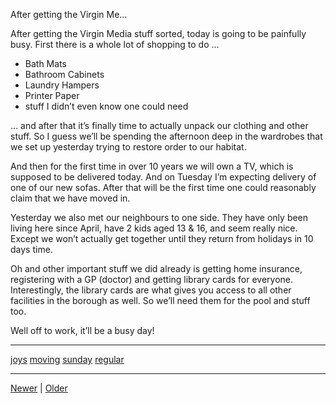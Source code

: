 <!--
title: After getting the Virgin Media stuff sorted, today is going to be painfully busy. First there is a whole lot of shopping to do &hellip; Bath Mats Bathroom Cabinets Laundry Hampers Printer Paper stuff I didn&rsquo;t even know one could need &hellip; and after that it&rsquo;s finally time to actually unpack our clothing and other stuff. So I guess we&rsquo;ll be spending the afternoon deep in the wardrobes that we set up yesterday trying to restore order to our habitat. And then for the first time in over 10 years we will own a TV, which is supposed to be delivered today. And on Tuesday I&rsquo;m expecting delivery of one of our new sofas. After that will be the first time one could reasonably claim that we have moved in. Yesterday we also met our neighbours to one side. They have only been living here since April, have 2 kids aged 13 &amp; 16, and seem really nice. Except we won&rsquo;t actually get together until they return from holidays in 10 days time. Oh and other important stuff we did already is getting home insurance, registering with a GP (doctor) and getting library cards for everyone. Interestingly, the library cards are what gives you access to all other facilities in the borough as well. So we&rsquo;ll need them for the pool and stuff too. Well off to work, it&rsquo;ll be a busy day!
date: 2020-06-28T14:43:49.707Z
tags: joys, moving, sunday, regular
-->


After getting the Virgin Me...
<p>After getting the Virgin Media stuff sorted, today is going to be painfully busy. First there is a whole lot of shopping to do …</p>

<ul><li>Bath Mats</li>
<li>Bathroom Cabinets</li>
<li>Laundry Hampers</li>
<li>Printer Paper</li>
<li>stuff I didn&rsquo;t even know one  could need</li>
</ul><p>… and after that it&rsquo;s finally time to actually unpack our clothing and other stuff. So I guess we&rsquo;ll be spending the afternoon deep in the wardrobes that we set up yesterday trying to restore order to our habitat.</p>

<p>And then for the first time in over 10 years we will own a TV, which is supposed to be delivered today. And on Tuesday I&rsquo;m expecting delivery of one of our new sofas. After that will be the first time one could reasonably claim that we have moved in.</p>

<p>Yesterday we also met our neighbours to one side. They have only been living here since April, have 2 kids aged 13 &amp; 16, and seem really nice. Except we won&rsquo;t actually get together until they return from holidays in 10 days time.</p>

<p>Oh and other important stuff we did already is getting home insurance, registering with a GP (doctor) and getting library cards for everyone. Interestingly, the library cards are what gives you access to all other facilities in the borough as well. So we&rsquo;ll need them for the pool and stuff too.</p>

<p>Well off to work, it&rsquo;ll be a busy day!</p>

<!--BOTTOM-POST-NAVIGATION-->
---

[joys](tag-joys.md) [moving](tag-moving.md) [sunday](tag-sunday.md) [regular](tag-regular.md)

---

[Newer](94922852957.md) | [Older](95111041717.md)